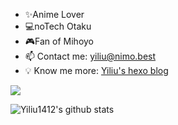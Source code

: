 




- ✨Anime Lover 
- 💻noTech Otaku 
- 🎮Fan of Mihoyo
- 📫 Contact me: yiliu@nimo.best
- 💡 Know me more: [Yiliu's hexo blog](https://yiliu1412.github.io/about/)

![](https://github-readme-stats.vercel.app/api/top-langs/?username=yiliu1412&theme=dark&layout=compact&)

![Yiliu1412's github stats](https://github-readme-stats.vercel.app/api?username=yiliu1412&show_icons=true&theme=dark&count_private=true)

<!--
[![Readme Card](https://github-readme-stats.vercel.app/api/pin/?username=chshzhe&repo=Indecipherable-Watermark)](https://github.com/chshzhe/Indecipherable-Watermark)


![bilibili](https://stats.justsong.cn/api/bilibili/?id=27030304&theme=dark)
-->
